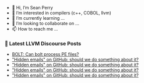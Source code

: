 - 👋 Hi, I’m Sean Perry
- 👀 I’m interested in compilers (c++, COBOL, llvm)
- 🌱 I’m currently learning ...
- 💞️ I’m looking to collaborate on ...
- 📫 How to reach me ...

<!---
s66perry/s66perry is a ✨ special ✨ repository because its `README.md` (this file) appears on your GitHub profile.
You can click the Preview link to take a look at your changes.
--->
### 📕 Latest LLVM Discourse Posts

<!-- DISCOURSE-LLVM:START -->
- [BOLT: Can bolt process PE files?](https://discourse.llvm.org/t/bolt-can-bolt-process-pe-files/71197#post_6)
- [&quot;Hidden emails&quot; on GitHub: should we do something about it?](https://discourse.llvm.org/t/hidden-emails-on-github-should-we-do-something-about-it/74223?page=2#post_31)
- [&quot;Hidden emails&quot; on GitHub: should we do something about it?](https://discourse.llvm.org/t/hidden-emails-on-github-should-we-do-something-about-it/74223?page=2#post_30)
- [&quot;Hidden emails&quot; on GitHub: should we do something about it?](https://discourse.llvm.org/t/hidden-emails-on-github-should-we-do-something-about-it/74223?page=2#post_29)
- [&quot;Hidden emails&quot; on GitHub: should we do something about it?](https://discourse.llvm.org/t/hidden-emails-on-github-should-we-do-something-about-it/74223?page=2#post_28)
<!-- DISCOURSE-LLVM:END -->
